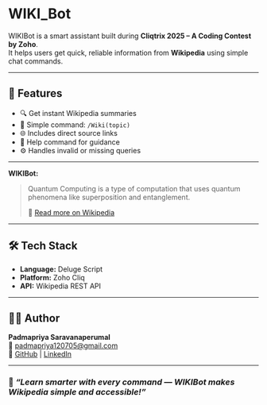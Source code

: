 # WIKI_Bot

WIKIBot is a smart assistant built during **Cliqtrix 2025 – A Coding Contest by Zoho**.  
It helps users get quick, reliable information from **Wikipedia** using simple chat commands.

---

## 🚀 Features

- 🔍 Get instant Wikipedia summaries  
- 🧾 Simple command: `/Wiki(topic)`  
- 🌐 Includes direct source links  
- 💬 Help command for guidance  
- ⚙️ Handles invalid or missing queries

---

**WIKIBot:**  
> Quantum Computing is a type of computation that uses quantum phenomena like superposition and entanglement.  
>  
> 🔗 [Read more on Wikipedia](https://en.wikipedia.org/wiki/Quantum_computing)

---

## 🛠 Tech Stack

- **Language:** Deluge Script  
- **Platform:** Zoho Cliq  
- **API:** Wikipedia REST API  

---

## 👩‍💻 Author

**Padmapriya Saravanaperumal**  
📧 [padmapriya120705@gmail.com](mailto:padmapriya120705@gmail.com)  
🔗 [GitHub](https://github.com/PRIYAtechky) | [LinkedIn](https://www.linkedin.com/in/padmapriya-saravanaperumal)

---
### 🧠 _“Learn smarter with every command — WIKIBot makes Wikipedia simple and accessible!”_
